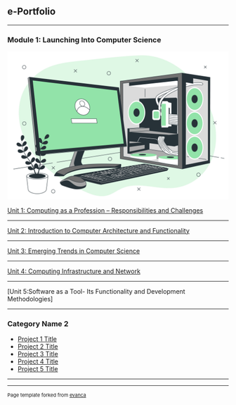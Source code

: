 ## e-Portfolio

---

### Module 1: Launching Into Computer Science
<img src="images/module1.jpg?raw=true"/>

[Unit 1: Computing as a Profession – Responsibilities and Challenges](https://docs.google.com/presentation/d/1ZrOQETD58FvxdmDtbrbRyzXbOOv-H6iO5jQxZva4d-s/edit?usp=sharing)

---
[Unit 2: Introduction to Computer Architecture and Functionality](https://docs.google.com/presentation/d/1dvrzpo6pdEJvzkUwAGYwsG1hs1VPS3EK0Xp8bVxXElc/edit?usp=sharing)

---
[Unit 3: Emerging Trends in Computer Science](https://docs.google.com/presentation/d/1H6C_Y5luFKpfMtFBWsrAN18tuLMAOuO_LjlVNb1xcNc/edit?usp=sharing)

---

[Unit 4: Computing Infrastructure and Network](https://docs.google.com/presentation/d/1stpruLCOnHdUgM5i46XuxA8eaUHGZ2cul82CWj1CGgg/edit#slide=id.g1f87997393_0_821) 

---
[Unit 5:Software as a Tool- Its Functionality and Development Methodologies]

---

### Category Name 2

- [Project 1 Title](http://example.com/)
- [Project 2 Title](http://example.com/)
- [Project 3 Title](http://example.com/)
- [Project 4 Title](http://example.com/)
- [Project 5 Title](http://example.com/)

---




---
<p style="font-size:11px">Page template forked from <a href="https://github.com/evanca/quick-portfolio">evanca</a></p>
<!-- Remove above link if you don't want to attibute -->
